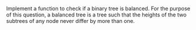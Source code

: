 Implement a function to check if a binary tree is balanced.
For the purpose of this question, a balanced tree is a tree such that the heights of the two subtrees
of any node never differ by more than one.